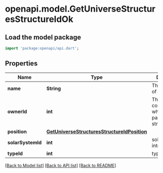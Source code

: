 # openapi.model.GetUniverseStructuresStructureIdOk

## Load the model package
```dart
import 'package:openapi/api.dart';
```

## Properties
Name | Type | Description | Notes
------------ | ------------- | ------------- | -------------
**name** | **String** | The full name of the structure | 
**ownerId** | **int** | The ID of the corporation who owns this particular structure | 
**position** | [**GetUniverseStructuresStructureIdPosition**](GetUniverseStructuresStructureIdPosition.md) |  | [optional] 
**solarSystemId** | **int** | solar_system_id integer | 
**typeId** | **int** | type_id integer | [optional] 

[[Back to Model list]](../README.md#documentation-for-models) [[Back to API list]](../README.md#documentation-for-api-endpoints) [[Back to README]](../README.md)


